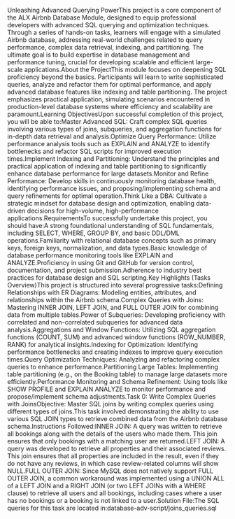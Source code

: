 Unleashing Advanced Querying PowerThis project is a core component of the ALX Airbnb Database Module, designed to equip professional developers with advanced SQL querying and optimization techniques. Through a series of hands-on tasks, learners will engage with a simulated Airbnb database, addressing real-world challenges related to query performance, complex data retrieval, indexing, and partitioning. The ultimate goal is to build expertise in database management and performance tuning, crucial for developing scalable and efficient large-scale applications.About the ProjectThis module focuses on deepening SQL proficiency beyond the basics. Participants will learn to write sophisticated queries, analyze and refactor them for optimal performance, and apply advanced database features like indexing and table partitioning. The project emphasizes practical application, simulating scenarios encountered in production-level database systems where efficiency and scalability are paramount.Learning ObjectivesUpon successful completion of this project, you will be able to:Master Advanced SQL: Craft complex SQL queries involving various types of joins, subqueries, and aggregation functions for in-depth data retrieval and analysis.Optimize Query Performance: Utilize performance analysis tools such as EXPLAIN and ANALYZE to identify bottlenecks and refactor SQL scripts for improved execution times.Implement Indexing and Partitioning: Understand the principles and practical application of indexing and table partitioning to significantly enhance database performance for large datasets.Monitor and Refine Performance: Develop skills in continuously monitoring database health, identifying performance issues, and proposing/implementing schema and query refinements for optimal operation.Think Like a DBA: Cultivate a strategic mindset for database design and optimization, enabling data-driven decisions for high-volume, high-performance applications.RequirementsTo successfully undertake this project, you should have:A strong foundational understanding of SQL fundamentals, including SELECT, WHERE, GROUP BY, and basic DDL/DML operations.Familiarity with relational database concepts such as primary keys, foreign keys, normalization, and data types.Basic knowledge of database performance monitoring tools like EXPLAIN and ANALYZE.Proficiency in using Git and GitHub for version control, documentation, and project submission.Adherence to industry best practices for database design and SQL scripting.Key Highlights (Tasks Overview)This project is structured into several progressive tasks:Defining Relationships with ER Diagrams: Modeling entities, attributes, and relationships within the Airbnb schema.Complex Queries with Joins: Mastering INNER JOIN, LEFT JOIN, and FULL OUTER JOIN for combining data from multiple tables.Power of Subqueries: Developing proficiency with correlated and non-correlated subqueries for advanced data analysis.Aggregations and Window Functions: Utilizing SQL aggregation functions (COUNT, SUM) and advanced window functions (ROW_NUMBER, RANK) for analytical insights.Indexing for Optimization: Identifying performance bottlenecks and creating indexes to improve query execution times.Query Optimization Techniques: Analyzing and refactoring complex queries to enhance performance.Partitioning Large Tables: Implementing table partitioning (e.g., on the Booking table) to manage large datasets more efficiently.Performance Monitoring and Schema Refinement: Using tools like SHOW PROFILE and EXPLAIN ANALYZE to monitor performance and propose/implement schema adjustments.Task 0: Write Complex Queries with JoinsObjective: Master SQL joins by writing complex queries using different types of joins.This task involved demonstrating the ability to use various SQL JOIN types to retrieve combined data from the Airbnb database schema.Instructions Followed:INNER JOIN: A query was written to retrieve all bookings along with the details of the users who made them. This join ensures that only bookings with a matching user are returned.LEFT JOIN: A query was developed to retrieve all properties and their associated reviews. This join ensures that all properties are included in the result, even if they do not have any reviews, in which case review-related columns will show NULL.FULL OUTER JOIN: Since MySQL does not natively support FULL OUTER JOIN, a common workaround was implemented using a UNION ALL of a LEFT JOIN and a RIGHT JOIN (or two LEFT JOINs with a WHERE clause) to retrieve all users and all bookings, including cases where a user has no bookings or a booking is not linked to a user.Solution File:The SQL queries for this task are located in:database-adv-script/joins_queries.sql
